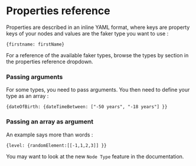 # Properties reference

Properties are described in an inline YAML format, where keys are property keys of your nodes and values are the faker type you want to use :

```
{firstname: firstName}
```

For a reference of the available faker types, browse the types by section in the properties reference dropdown.

### Passing arguments

For some types, you need to pass arguments. You then need to define your type as an array :
 
```
{dateOfBirth: {dateTimeBetween: ["-50 years", "-18 years"] }}
```

### Passing an array as argument

An example says more than words :

```
{level: {randomElement:[[-1,1,2,3]] }}
```

You may want to look at the new `Node Type` feature in the documentation.